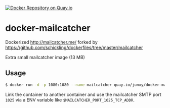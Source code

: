 [![Docker Repository on Quay.io](https://quay.io/repository/junxy/docker-mailcatcher/status "Docker Repository on Quay.io")](https://quay.io/repository/junxy/docker-mailcatcher)

# docker-mailcatcher

Dockerized http://mailcatcher.me/ forked by https://github.com/schickling/dockerfiles/tree/master/mailcatcher

Extra small mailcatcher image (13 MB)

## Usage

```sh
$ docker run -d -p 1080:1080 --name mailcatcher quay.io/junxy/docker-mailcatcher:latest
```

Link the container to another container and use the mailcatcher SMTP port `1025` via a ENV variable like `$MAILCATCHER_PORT_1025_TCP_ADDR`.
